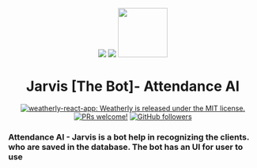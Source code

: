 <p align="center">
   <a>
    <img src="https://img.icons8.com/color/144/000000/python.png"/> <img src="https://img.icons8.com/plasticine/100/000000/plus-math.png" styles="margin-bottom:50px"/> <img src="https://img.icons8.com/color/96/000000/voice-recognition-scan.png" width="100"/>
  </a>
</p>
<h1 align="center">
   Jarvis [The Bot]- Attendance AI 
</h1>

<p align="center">
  <a href="https://github.com/Uyadav207/Covid-19/blob/gh-pages/LICENSE.md">
   <img src="https://img.shields.io/badge/license-MIT-blue.svg" alt="weatherly-react-app: Weatherly is released under the MIT license." />
   </a>
 <a href="https://github.com/Uyadav207/Covid-19/pulls"><img src="https://img.shields.io/badge/PRs-welcome-brightgreen.svg" alt="PRs welcome!" /></a>
  <a href="https://github.com/Uyadav207"><img alt="GitHub followers" src="https://img.shields.io/github/followers/Uyadav207?label=Follow&style=social">
    </a>
</p>

### Attendance AI - Jarvis is a bot help in recognizing the clients. who are saved in the database. The bot has an UI for user to use
